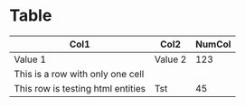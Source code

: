 <!--- @breadcrumb: Examples;examples/table.md -->

# Table

|               Col1                |    Col2    | NumCol |
|-----------------------------------|------------|--------|
| Value 1                           | Value 2    |    123 |
| This is a row with only one cell  |            |        |
| This row is testing html entities | Tst        |     45 |